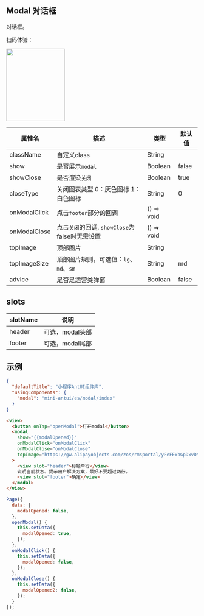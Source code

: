 ## Modal 对话框

对话框。

扫码体验：

<img src="https://gw.alipayobjects.com/zos/rmsportal/heaiwgCysVcdCUYmUjri.jpeg" width="154" height="190" />

| 属性名 | 描述 | 类型 | 默认值 |
| ---- | ---- | ---- | ---- |
| className| 自定义class | String| |
| show | 是否展示`modal` | Boolean | false |
| showClose | 是否渲染`关闭` | Boolean | true |
| closeType | 关闭图表类型 0：灰色图标 1：白色图标 | String | 0 |
| onModalClick | 点击`footer`部分的回调 | () => void |  |
| onModalClose | 点击`关闭`的回调, `showClose`为false时无需设置  | () => void |  |
| topImage | 顶部图片 | String |  |
| topImageSize | 顶部图片规则，可选值：`lg`、`md`、`sm`  | String | md |
| advice| 是否是运营类弹窗 | Boolean | false |

## slots

| slotName | 说明 |
| ---- | ---- |
| header | 可选，modal头部 |
| footer | 可选，modal尾部 |


## 示例

```json
{
  "defaultTitle": "小程序AntUI组件库",
  "usingComponents": {
    "modal": "mini-antui/es/modal/index"
  }
}
```

```html
<view>
  <button onTap="openModal">打开modal</button>
  <modal
    show="{{modalOpened}}"
    onModalClick="onModalClick"
    onModalClose="onModalClose"
    topImage="https://gw.alipayobjects.com/zos/rmsportal/yFeFExbGpDxvDYnKHcrs.png"
  >
    <view slot="header">标题单行</view>
    说明当前状态、提示用户解决方案，最好不要超过两行。
    <view slot="footer">确定</view>
  </modal>
</view>
```

```javascript
Page({
  data: {
    modalOpened: false,
  },
  openModal() {
    this.setData({
      modalOpened: true,
    });
  },
  onModalClick() {
    this.setData({
      modalOpened: false,
    });
  },
  onModalClose() {
    this.setData({
      modalOpened2: false,
    });
  }
});
```
